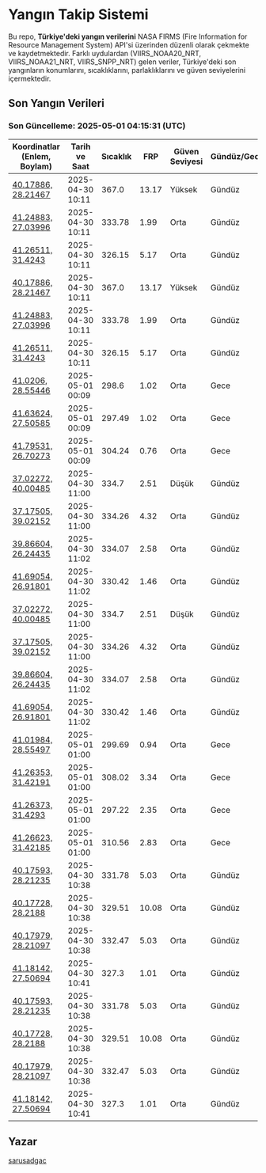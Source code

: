 # Yangın Takip Sistemi

Bu repo, **Türkiye'deki yangın verilerini** NASA FIRMS (Fire Information for Resource Management System) API'si üzerinden düzenli olarak çekmekte ve kaydetmektedir. Farklı uydulardan (VIIRS_NOAA20_NRT, VIIRS_NOAA21_NRT, VIIRS_SNPP_NRT) gelen veriler, Türkiye'deki son yangınların konumlarını, sıcaklıklarını, parlaklıklarını ve güven seviyelerini içermektedir.

## Son Yangın Verileri
### Son Güncelleme: 2025-05-01 04:15:31 (UTC)

| Koordinatlar (Enlem, Boylam) | Tarih ve Saat | Sıcaklık | FRP | Güven Seviyesi | Gündüz/Gece |
|-----------------------------|----------------|----------|-----|----------------|-------------|
| [40.17886, 28.21467](https://www.google.com/maps?q=40.17886,28.21467) | 2025-04-30 10:11 | 367.0 | 13.17 | Yüksek | Gündüz |
| [41.24883, 27.03996](https://www.google.com/maps?q=41.24883,27.03996) | 2025-04-30 10:11 | 333.78 | 1.99 | Orta | Gündüz |
| [41.26511, 31.4243](https://www.google.com/maps?q=41.26511,31.4243) | 2025-04-30 10:11 | 326.15 | 5.17 | Orta | Gündüz |
| [40.17886, 28.21467](https://www.google.com/maps?q=40.17886,28.21467) | 2025-04-30 10:11 | 367.0 | 13.17 | Yüksek | Gündüz |
| [41.24883, 27.03996](https://www.google.com/maps?q=41.24883,27.03996) | 2025-04-30 10:11 | 333.78 | 1.99 | Orta | Gündüz |
| [41.26511, 31.4243](https://www.google.com/maps?q=41.26511,31.4243) | 2025-04-30 10:11 | 326.15 | 5.17 | Orta | Gündüz |
| [41.0206, 28.55446](https://www.google.com/maps?q=41.0206,28.55446) | 2025-05-01 00:09 | 298.6 | 1.02 | Orta | Gece |
| [41.63624, 27.50585](https://www.google.com/maps?q=41.63624,27.50585) | 2025-05-01 00:09 | 297.49 | 1.02 | Orta | Gece |
| [41.79531, 26.70273](https://www.google.com/maps?q=41.79531,26.70273) | 2025-05-01 00:09 | 304.24 | 0.76 | Orta | Gece |
| [37.02272, 40.00485](https://www.google.com/maps?q=37.02272,40.00485) | 2025-04-30 11:00 | 334.7 | 2.51 | Düşük | Gündüz |
| [37.17505, 39.02152](https://www.google.com/maps?q=37.17505,39.02152) | 2025-04-30 11:00 | 334.26 | 4.32 | Orta | Gündüz |
| [39.86604, 26.24435](https://www.google.com/maps?q=39.86604,26.24435) | 2025-04-30 11:02 | 334.07 | 2.58 | Orta | Gündüz |
| [41.69054, 26.91801](https://www.google.com/maps?q=41.69054,26.91801) | 2025-04-30 11:02 | 330.42 | 1.46 | Orta | Gündüz |
| [37.02272, 40.00485](https://www.google.com/maps?q=37.02272,40.00485) | 2025-04-30 11:00 | 334.7 | 2.51 | Düşük | Gündüz |
| [37.17505, 39.02152](https://www.google.com/maps?q=37.17505,39.02152) | 2025-04-30 11:00 | 334.26 | 4.32 | Orta | Gündüz |
| [39.86604, 26.24435](https://www.google.com/maps?q=39.86604,26.24435) | 2025-04-30 11:02 | 334.07 | 2.58 | Orta | Gündüz |
| [41.69054, 26.91801](https://www.google.com/maps?q=41.69054,26.91801) | 2025-04-30 11:02 | 330.42 | 1.46 | Orta | Gündüz |
| [41.01984, 28.55497](https://www.google.com/maps?q=41.01984,28.55497) | 2025-05-01 01:00 | 299.69 | 0.94 | Orta | Gece |
| [41.26353, 31.42191](https://www.google.com/maps?q=41.26353,31.42191) | 2025-05-01 01:00 | 308.02 | 3.34 | Orta | Gece |
| [41.26373, 31.4293](https://www.google.com/maps?q=41.26373,31.4293) | 2025-05-01 01:00 | 297.22 | 2.35 | Orta | Gece |
| [41.26623, 31.42185](https://www.google.com/maps?q=41.26623,31.42185) | 2025-05-01 01:00 | 310.56 | 2.83 | Orta | Gece |
| [40.17593, 28.21235](https://www.google.com/maps?q=40.17593,28.21235) | 2025-04-30 10:38 | 331.78 | 5.03 | Orta | Gündüz |
| [40.17728, 28.2188](https://www.google.com/maps?q=40.17728,28.2188) | 2025-04-30 10:38 | 329.51 | 10.08 | Orta | Gündüz |
| [40.17979, 28.21097](https://www.google.com/maps?q=40.17979,28.21097) | 2025-04-30 10:38 | 332.47 | 5.03 | Orta | Gündüz |
| [41.18142, 27.50694](https://www.google.com/maps?q=41.18142,27.50694) | 2025-04-30 10:41 | 327.3 | 1.01 | Orta | Gündüz |
| [40.17593, 28.21235](https://www.google.com/maps?q=40.17593,28.21235) | 2025-04-30 10:38 | 331.78 | 5.03 | Orta | Gündüz |
| [40.17728, 28.2188](https://www.google.com/maps?q=40.17728,28.2188) | 2025-04-30 10:38 | 329.51 | 10.08 | Orta | Gündüz |
| [40.17979, 28.21097](https://www.google.com/maps?q=40.17979,28.21097) | 2025-04-30 10:38 | 332.47 | 5.03 | Orta | Gündüz |
| [41.18142, 27.50694](https://www.google.com/maps?q=41.18142,27.50694) | 2025-04-30 10:41 | 327.3 | 1.01 | Orta | Gündüz |

## Yazar

[sarusadgac](https://x.com/sarusadgac)
